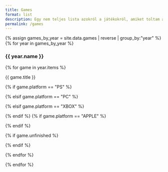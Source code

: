 ```yaml
---
title: Games
format: list
description: Egy nem teljes lista azokról a játékokról, amiket toltam az évek során.
permalink: /games
---
```


{% assign games_by_year = site.data.games | reverse | group_by:"year" %}
{% for year in games_by_year %}
  <h3> {{ year.name }} </h3>

  <div class="grid-container">
{% for game in year.items %}
  <div class="grid-item" style="background-image: url('{{'/assets/img/covers/' | append: game.cover | relative_url }}');">
    <!-- <img src="{{'/assets/img/covers/' | append: game.cover | relative_url }}" alt="{{game.cover}}"> -->
      <div class="overlay">
          <p class="item-title">{{ game.title }} </p>
          <p class="item-icon">
              {% if game.platform == "PS" %}
                <p title="PlayStation"><i class="fa-brands fa-playstation"></i></p>
              {% elsif game.platform == "PC" %}
                <p title="PC"><i class="fa-solid fa-desktop" alt="PC"></i></p>
              {% elsif game.platform == "XBOX" %}
                <p title="Xbox"><i class="fa-brands fa-xbox"></i></p>
              {% endif %}
              {% if game.platform == "APPLE" %}
                <p title="Apple (iOS, tvOS, stb.)"><i class="fa-brands fa-apple"></i></p>
              {% endif %}
          </p>
          <p class="item-icon">
              {% if game.unfinished %}
                <p title="Nem befejezett"><i class="fa-solid fa-spinner"></i></p>
              {% endif %}
          </p>
      </div>
  </div>    
{% endfor %}
  </div>

{% endfor %}